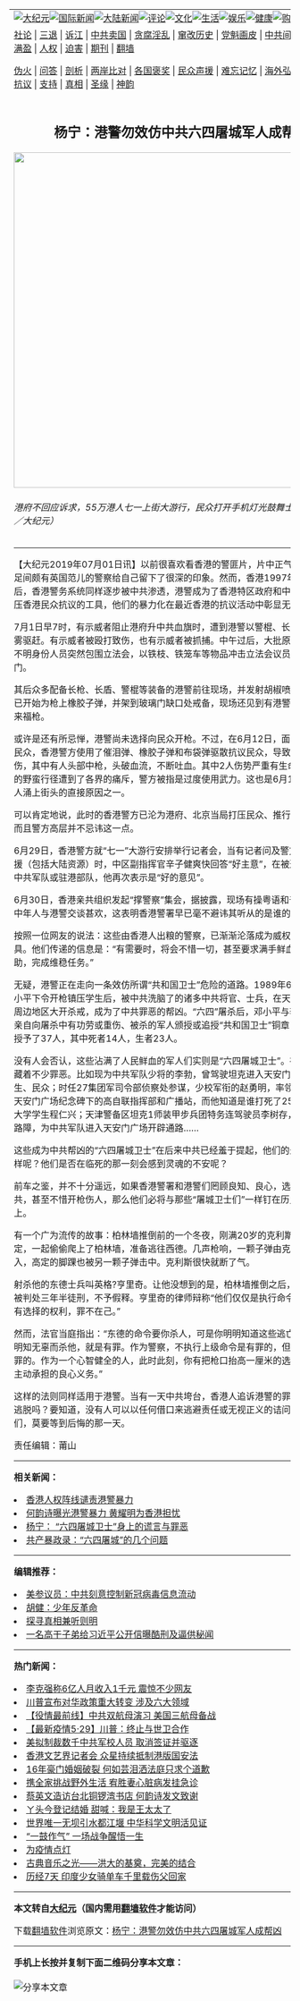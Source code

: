 <a name="1" id="1" target="_blank"></a><span id="1"></span>
<table align=center border="0"><tr><td colspan="2" VALIGN=TOP><a href="https://github.com/attcqb2944/djy/blob/master/gb/nsc413.md#1"><img src="https://raw.githubusercontent.com/attcqb2944/www/master/t/djy/1.jpg" title="大纪元"></a><a href="https://github.com/attcqb2944/djy/blob/master/gb/n24hr.md#1"><img src="https://raw.githubusercontent.com/attcqb2944/www/master/t/djy/3.jpg" title="国际新闻"></a><a href="https://github.com/attcqb2944/djy/blob/master/gb/nsc413.md#1"><img src="https://raw.githubusercontent.com/attcqb2944/www/master/t/djy/4.jpg" title="大陆新闻"></a><a href="https://github.com/attcqb2944/djy/blob/master/gb/news392.md#1"><img src="https://raw.githubusercontent.com/attcqb2944/www/master/t/djy/5.jpg" title="评论"></a><a href="https://github.com/attcqb2944/djy/blob/master/gb/news2007.md#1"><img src="https://raw.githubusercontent.com/attcqb2944/www/master/t/djy/6.jpg" title="文化"></a><a href="https://github.com/attcqb2944/djy/blob/master/gb/news2008.md#1"><img src="https://raw.githubusercontent.com/attcqb2944/www/master/t/djy/7.jpg" title="生活"></a><a href="https://github.com/attcqb2944/djy/blob/master/gb/ncyule.md#1"><img src="https://raw.githubusercontent.com/attcqb2944/www/master/t/djy/8.jpg" title="娱乐"></a><a href="https://github.com/attcqb2944/djy/blob/master/gb/nsc1002.md#1"><img src="https://raw.githubusercontent.com/attcqb2944/www/master/t/djy/9.jpg" title="健康"><a href="https://www.youlucky.com"><img src="https://raw.githubusercontent.com/attcqb2944/www/master/t/djy/10.jpg" title="购物"></a><a href="https://donate.epochtimes.com/?utm_medium=epochtimes&utm_source=referral&utm_campaign=donate_button_djyarticleheader"><img src="https://raw.githubusercontent.com/attcqb2944/www/master/t/djy/12.jpg" title="捐款"></a></td></tr>
<tr><td colspan="2" VALIGN=TOP><a target="_blank" href="https://github.com/attcqb2944/djy/blob/master/gb/9p.md#1">社论</a> | <a target="_blank" href="https://github.com/attcqb2944/djy/blob/master/gb/nf5657.md#1">三退</a> | <a target="_blank" href="https://github.com/attcqb2944/djy/blob/master/gb/nf6124.md#1">诉江</a> | <a target="_blank" href="https://github.com/attcqb2944/djy/blob/master/gb/nf1176117.md#1">中共卖国</a> | <a target="_blank" href="https://github.com/attcqb2944/djy/blob/master/gb/nf5773.md#1">贪腐淫乱</a> | <a target="_blank" href="https://github.com/attcqb2944/djy/blob/master/gb/nf1176115.md#1">窜改历史</a> | <a target="_blank" href="https://github.com/attcqb2944/djy/blob/master/gb/nf1176107.md#1">党魁画皮</a> | <a target="_blank" href="https://github.com/attcqb2944/djy/blob/master/gb/nf1320400.md#1">中共间谍</a> | <a target="_blank" href="https://github.com/attcqb2944/djy/blob/master/gb/nf1176114.md#1">破坏传统</a> | <a target="_blank" href="https://github.com/attcqb2944/ntdtv/blob/master/gb/prog447_1.md#1">恶贯满盈</a> | <a target="_blank" href="https://github.com/attcqb2944/djy/blob/master/gb/ncid278.md#1">人权</a> | <a target="_blank" href="https://github.com/attcqb2944/djy/blob/master/gb/nf1176111.md#1">迫害</a> | <a target="_blank" href="https://gitlab.com/szzdlab/mh-qikan/blob/master/README.md#1">期刊</a> | <a target="_blank" href="https://github.com/attcqb2944/www/blob/master/README.md?zsrh#8">翻墙</a></p><p><a target="_blank" href="https://github.com/attcqb2944/djy/blob/master/gb/nf5562.md#1">伪火</a> | <a target="_blank" href="https://github.com/attcqb2944/djy/blob/master/gb/nf4378.md#1">问答</a> | <a target="_blank" href="https://github.com/attcqb2944/djy/blob/master/gb/nf5792.md#1">剖析</a> | <a target="_blank" href="https://github.com/attcqb2944/djy/blob/master/gb/nf5735.md#1">两岸比对</a> | <a target="_blank" href="https://github.com/attcqb2944/djy/blob/master/gb/nf6119.md#1">各国褒奖</a> | <a target="_blank" href="https://github.com/attcqb2944/djy/blob/master/gb/nf6120.md#1">民众声援</a> | <a target="_blank" href="https://github.com/attcqb2944/djy/blob/master/gb/nf1188594.md#1">难忘记忆</a> | <a target="_blank" href="https://github.com/attcqb2944/djy/blob/master/gb/nf3180.md#1">海外弘传</a> | <a target="_blank" href="https://github.com/attcqb2944/djy/blob/master/gb/nf5410.md#1">万人上访</a> | <a target="_blank" href="https://github.com/attcqb2944/ntdtv/blob/master/gb/prog1530_1.md#1">和平抗议</a> | <a target="_blank" href="https://github.com/attcqb2944/djy/blob/master/gb/nf4386.md#1">支持</a> | <a target="_blank" href="https://github.com/attcqb2944/djy/blob/master/gb/nf4389.md#1">真相</a> | <a target="_blank" href="https://github.com/attcqb2944/djy/blob/master/gb/nf5790.md#1">圣缘</a> | <a target="_blank" href="https://github.com/attcqb2944/djy/blob/master/gb/nf4786.md#1">神韵</a></td></tr>
<tr><td VALIGN=TOP width="626"><h2 align=center>杨宁：港警勿效仿中共六四屠城军人成帮凶</h2>
<img width="600" src="https://i.epochtimes.com/assets/uploads/2019/07/6b78b9e9-ee80-41ac-a7c5-06348cc0a5e1-600x400-1.jpg" />
<h6>港府不回应诉求，55万港人七一上街大游行，民众打开手机灯光鼓舞士气。（宋碧龙／大纪元）
</h6>
<hr>
	<p>【大纪元2019年07月01日讯】以前很喜欢看香港的警匪片，片中正气凛然、举手投足间颇有英国范儿的警察给自己留下了很深的印象。然而，香港1997年主权移交后，香港警务系统同样逐步被中共渗透，港警成为了香港特区政府和中共中央政府打压香港民众抗议的工具，他们的暴力化在最近香港的抗议活动中彰显无遗。</p>
<p>7月1日早7时，有示威者阻止港府升中共血旗时，遭到港警以警棍、长盾牌及胡椒喷雾驱赶。有示威者被殴打致伤，也有示威者被抓捕。中午过后，大批原本支持警方的不明身份人员突然包围立法会，以铁枝、铁笼车等物品冲击立法会议员入口玻璃幕门。</p>
<p>其后众多配备长枪、长盾、警棍等装备的港警前往现场，并发射胡椒喷雾，亦有港警已开始为枪上橡胶子弹，并架到玻璃门缺口处戒备，现场还见到有港警已配备AR-15来福枪。</p>
<p>或许是还有所忌惮，港警尚未选择向民众开枪。不过，在6月12日，面对抗议的香港民众，<ahref="https://github.com/attcqb2944/djy/blob/master/gb/tag/%E9%A6%99%E6%B8%AF%E8%AD%A6%E6%96%B9.md#1">香港警方</a>使用了催泪弹、橡胶子弹和布袋弹驱散抗议民众，导致至少79人受伤，其中有人头部中枪，头破血流，不断吐血。其中2人伤势严重有生命危险。警方的野蛮行径遭到了各界的痛斥，警方被指是过度使用武力。这也是6月16日二百万港人涌上街头的直接原因之一。</p>
<p>可以肯定地说，此时的<ahref="https://github.com/attcqb2944/djy/blob/master/gb/tag/%E9%A6%99%E6%B8%AF%E8%AD%A6%E6%96%B9.md#1">香港警方</a>已沦为港府、北京当局打压民众、推行维稳的工具，而且警方高层并不忌讳这一点。</p>
<p>6月29日，香港警方就“七一”大游行安排举行记者会，当有记者问及警方有否借用外援（包括大陆资源）时，中区副指挥官辛子健爽快回答“好主意”，在被追问是否包括中共军队或驻港部队，他再次表示是“好的意见”。</p>
<p>6月30日，香港亲共组织发起“撑警察”集会，据披露，现场有操粤语和普通话口音的中年人与港警交谈甚欢，这表明香港警署早已毫不避讳其听从的是谁的命令。</p>
<p>按照一位网友的说法：这些由香港人出粮的警察，已渐渐沦落成为威权政府的维稳工具。他们传递的信息是：“有需要时，将会不惜一切，甚至要求满手鲜血的解放军协助，完成维稳任务。”</p>
<p>无疑，港警正在走向一条效仿所谓“共和国卫士”危险的道路。1989年6月4日，在邓小平下令开枪镇压学生后，被中共洗脑了的诸多中共将官、士兵，在天安门广场以及周边地区大开杀戒，成为了中共罪恶的帮凶。“六四”屠杀后，邓小平与李鹏、江泽民亲自向屠杀中有功劳或重伤、被杀的军人颁授或追授“共和国卫士”铜章，先后五批共授予了37人，其中死者14人，生者23人。</p>
<p>没有人会否认，这些沾满了人民鲜血的军人们实则是“六四屠城卫士”。在他们身上隐藏着不少罪恶。比如现为中共军队少将的李勃，曾驾驶坦克进入天安门广场碾压学生、民众；时任27集团军司令部侦察处参谋，少校军衔的赵勇明，率领特遣分队捣毁天安门广场纪念碑下的高自联指挥部和广播站，而他知道是谁打死了25岁的中国人民大学学生程仁兴；天津警备区坦克1师装甲步兵团特务连驾驶员李树存，驾车连闯5道路障，为中共军队进入天安门广场开辟通路……</p>
<p>这些成为中共帮凶的“六四屠城卫士”在后来中共已经羞于提起，他们的最终结局会怎样呢？他们是否在临死的那一刻会感到灵魂的不安呢？</p>
<p>前车之鉴，并不十分遥远，如果香港警署和港警们罔顾良知、良心，选择听命于中共，甚至不惜开枪伤人，那么他们必将与那些“屠城卫士们”一样钉在历史的耻辱柱上。</p>
<p>有一个广为流传的故事：柏林墙推倒前的一个冬夜，刚满20岁的克利斯和他的朋友高定，一起偷偷爬上了柏林墙，准备逃往西德。几声枪响，一颗子弹由克利斯的前胸穿入，高定的脚踝也被另一颗子弹击中。克利斯很快就断了气。</p>
<p>射杀他的东德士兵叫英格?亨里奇。让他没想到的是，柏林墙推倒之后，他因杀人罪被判处三年半徒刑，不予假释。亨里奇的律师辩称“他们仅仅是执行命令的人，根本没有选择的权利，罪不在己。”</p>
<p>然而，法官当庭指出：“东德的命令要你杀人，可是你明明知道这些逃亡者是无辜的，明知无辜而杀他，就是有罪。作为警察，不执行上级命令是有罪的，但是打不准是无罪的。作为一个心智健全的人，此时此刻，你有把枪口抬高一厘米的选择，这是你应主动承担的良心义务。”</p>
<p>这样的法则同样适用于港警。当有一天中共垮台，香港人追诉港警的罪责时，他们能逃脱吗？要知道，没有人可以以任何借口来逃避责任或无视正义的诘问。香港的警察们，莫要等到后悔的那一天。</p>
<p>责任编辑：莆山</p>
	
<hr>


<strong>相关新闻：</strong>
<li><a href="https://github.com/attcqb2944/djy/blob/master/gb/14/10/15/n4273132.md#1">香港人权阵线谴责港警暴力</a></li>
<li><a href="https://github.com/attcqb2944/djy/blob/master/gb/14/11/27/n4305810.md#1">何韵诗曝光港警暴力 黄耀明为香港担忧</a></li>
<li><a href="https://github.com/attcqb2944/djy/blob/master/gb/17/6/2/n9219852.md#1">杨宁： “六四屠城卫士”身上的谎言与罪恶</a></li>
<li><a href="https://github.com/attcqb2944/djy/blob/master/gb/19/1/29/n11010920.md#1">共产暴政录：“六四屠城”的几个问题</a></li>
<hr>


<strong>编辑推荐：</strong>
<li><a href="https://github.com/onzhi266/djy/blob/master/gb/20/2/22/n11887949.md#1">美参议员：中共刻意控制新冠病毒信息流动</a></li>
<li><a href="https://github.com/tsiac2612/djy/blob/master/gb/18/8/22/n10656949.md#1" target="_blank">胡健：少年反革命</a></li><li><a href="https://github.com/attcqb2944/djy/blob/master/gb/11/6/17/n3289382.md?dfh#1" target="_blank">探寻真相兼听则明</a></li><li><a href="https://github.com/tsiac2612/djy/blob/master/gb/13/1/28/n3787288.md#1" target="_blank">一名高干子弟给习近平公开信曝酷刑及逼供秘闻</a></li>
<hr>

<strong>热门新闻：</strong>
<li><a href="https://github.com/attcqb2944/djy/blob/master/gb/20/5/28/n12144173.md#1">李克强称6亿人月收入1千元 震惊不少网友</a></li>
<li><a href="https://github.com/attcqb2944/djy/blob/master/gb/20/5/29/n12147002.md#1">川普宣布对华政策重大转变 涉及六大领域</a></li>
<li><a href="https://github.com/attcqb2944/djy/blob/master/gb/20/5/28/n12144826.md#1">【役情最前线】中共双航母演习 美国三航母备战</a></li>
<li><a href="https://github.com/attcqb2944/djy/blob/master/gb/20/5/29/n12145153.md#1">【最新疫情5·29】川普：终止与世卫合作</a></li>
<li><a href="https://github.com/attcqb2944/djy/blob/master/gb/20/5/28/n12143427.md#1">美拟制裁数千中共军校人员 取消签证并驱逐</a></li>
<li><a href="https://github.com/attcqb2944/djy/blob/master/gb/20/5/28/n12144374.md#1">香港文艺界记者会 众星持续抵制港版国安法</a></li>
<li><a href="https://github.com/attcqb2944/djy/blob/master/gb/20/5/28/n12144633.md#1">16年豪门婚姻破裂 何如芸泪洒法庭只求个道歉</a></li>
<li><a href="https://github.com/attcqb2944/djy/blob/master/gb/20/5/27/n12140007.md#1">携全家挑战野外生活 宥胜妻心脏病发挂急诊</a></li>
<li><a href="https://github.com/attcqb2944/djy/blob/master/gb/20/5/29/n12146950.md#1">蔡英文造访台北铜锣湾书店 何韵诗发文致谢</a></li>
<li><a href="https://github.com/attcqb2944/djy/blob/master/gb/20/5/28/n12142732.md#1">ㄚ头今登记结婚 甜喊：我是王太太了</a></li>
<li><a href="https://github.com/attcqb2944/djy/blob/master/gb/20/5/22/n12128808.md#1">世界唯一无坝引水都江堰  中华科学文明活见证</a></li>
<li><a href="https://github.com/attcqb2944/djy/blob/master/gb/20/5/25/n12134403.md#1">“一鼓作气” 一场战争醒悟一生</a></li>
<li><a href="https://github.com/attcqb2944/djy/blob/master/gb/20/5/27/n12139736.md#1">为疫情点灯</a></li>
<li><a href="https://github.com/attcqb2944/djy/blob/master/gb/20/4/10/n12019598.md#1">古典音乐之光——洪大的基奠，完美的结合</a></li>
<li><a href="https://github.com/attcqb2944/djy/blob/master/gb/20/5/28/n12142736.md#1">历经7天 印度少女骑单车千里载伤父回家</a></li>
<hr>

<strong>本文转自<a href="https://www.epochtimes.com">大纪元</a>（国内需用<a href="https://github.com/attcqb2944/www/blob/master/README.md#8">翻墙软件</a>才能访问）</strong><p>下载<a href="https://github.com/attcqb2944/www/blob/master/README.md#8">翻墙软件</a>浏览原文：<a href="https://www.epochtimes.com/gb/19/7/1/n11357904.htm">杨宁：港警勿效仿中共六四屠城军人成帮凶</a></p><hr>

<strong>手机上长按并复制下面二维码分享本文章：</strong><br><br><img src="http://d1p1.ip.zn2.us/v.php?action=qrcode&url=https://github.com/attcqb2944/djy/blob/master/gb/19/7/1/n11357904.md%231" title="分享本文章"></td><td VALIGN=TOP><a href="https://github.com/attcqb2944/djy/blob/master/gb/16/1/21/n4622075.md?dfh#1" target="_blank"><img src="https://raw.githubusercontent.com/attcqb2944/djy/master/gb/300/wei-f1.jpg" title="中共的伪火骗局"  alt="中共的伪火骗局"></a><br><a href="https://github.com/attcqb2944/www/blob/master/README.md?dfh#9" target="_blank"><img src="https://raw.githubusercontent.com/attcqb2944/djy/master/gb/300/yong-h.jpg" title="永恒的见证"  alt="永恒的见证"></a><br><a href="https://github.com/attcqb2944/djy/blob/master/gb/13/9/29/n3974789.md?dfh#1" target="_blank"><img src="https://raw.githubusercontent.com/attcqb2944/djy/master/gb/300/shang-lnz.jpg" title="善良女子被中共投男牢"  alt="善良女子被中共投男牢"></a><br><a href="https://github.com/attcqb2944/djy/blob/master/gb/16/3/16/n4663449.md?dfh#1" target="_blank"><img src="https://raw.githubusercontent.com/attcqb2944/djy/master/gb/300/huo-z3.jpg" title="警卫目击活摘器官"  alt="警卫目击活摘器官"></a><br><a href="https://github.com/attcqb2944/djy/blob/master/gb/16/8/7/n8177641.md?dfh#1" target="_blank"><img src="https://raw.githubusercontent.com/attcqb2944/djy/master/gb/300/huo-z4.jpg" title="证人描述活摘恐怖"  alt="证人描述活摘恐怖"></a><br><a href="https://github.com/attcqb2944/djy/blob/master/gb/10/4/19/n2881569.md?dfh#1" target="_blank"><img src="https://raw.githubusercontent.com/attcqb2944/djy/master/gb/300/huo-z1.jpg" title="揭开活摘器官黑幕"  alt="揭开活摘器官黑幕"></a><br><a href="https://github.com/attcqb2944/djy/blob/master/gb/10/11/7/n3077476.md?dfh#1" target="_blank"><img src="https://raw.githubusercontent.com/attcqb2944/djy/master/gb/300/ma-ks.jpg" title="马克思的成魔之路"  alt="马克思的成魔之路"></a><br><a href="https://github.com/attcqb2944/djy/blob/master/gb/14/6/9/n4173977.md?dfh#1" target="_blank"><img src="https://raw.githubusercontent.com/attcqb2944/djy/master/gb/300/chang-zs.jpg" title="藏字石 蕴天机"  alt="藏字石 蕴天机"></a><br><a href="https://github.com/attcqb2944/djy/blob/master/gb/18/5/10/n10381511.md?dfh#1" target="_blank"><img src="https://raw.githubusercontent.com/attcqb2944/djy/master/gb/300/st1.jpg" title="关注3亿人三退"  alt="关注3亿人三退"></a><br><a href="https://github.com/attcqb2944/djy/blob/master/gb/18/3/21/n10237682.md?dfh#1" target="_blank"><img src="https://raw.githubusercontent.com/attcqb2944/djy/master/gb/300/jie-t.jpg" title="解体中共复兴中华"  alt="解体中共复兴中华"></a><br><a href="https://github.com/attcqb2944/djy/blob/master/gb/9/2/9/n2422991.md?dfh#1" target="_blank"><img src="https://raw.githubusercontent.com/attcqb2944/djy/master/gb/300/gao-zs.jpg" title="中共迫害良心律师"  alt="中共迫害良心律师"></a><br><a href="https://github.com/attcqb2944/djy/blob/master/gb/18/12/9/n10900044.md?dfh#1" target="_blank"><img src="https://raw.githubusercontent.com/attcqb2944/djy/master/gb/300/sj1.jpg" title="303万人举报江泽民"  alt="303万人举报江泽民"></a><br><a href="https://github.com/attcqb2944/djy/blob/master/gb/18/8/28/n10672014.md?dfh#1" target="_blank"><img src="https://raw.githubusercontent.com/attcqb2944/djy/master/gb/300/sj2.jpg" title="这些官员为何起诉江泽民"  alt="这些官员为何起诉江泽民"></a><br><a href="https://github.com/attcqb2944/djy/blob/master/gb/8/12/18/n2367165.md?dfh#1" target="_blank"><img src="https://raw.githubusercontent.com/attcqb2944/djy/master/gb/300/liangan.jpg" title="海峡两岸的强烈对比"  alt="海峡两岸的强烈对比"></a><br><a href="https://github.com/attcqb2944/djy/blob/master/gb/15/12/10/n4593139.md?dfh#1" target="_blank"><img src="https://raw.githubusercontent.com/attcqb2944/djy/master/gb/300/jia-ndzl.jpg" title="加拿大总理的贺信"  alt="加拿大总理的贺信"></a><br><a href="https://github.com/attcqb2944/djy/blob/master/gb/11/6/17/n3289382.md?dfh#1" target="_blank"><img src="https://raw.githubusercontent.com/attcqb2944/djy/master/gb/300/xiao-wd.jpg" title="探寻真相兼听则明"  alt="探寻真相兼听则明"></a><br><a href="https://github.com/attcqb2944/djy/blob/master/gb/18/10/27/n10812623.md?dfh#1" target="_blank"><img src="https://raw.githubusercontent.com/attcqb2944/djy/master/gb/300/yindu.jpg" title="印度媒体报道东方"  alt="印度媒体报道东方"></a><br><a href="https://github.com/attcqb2944/djy/blob/master/gb/18/6/9/n10469652.md?dfh#1" target="_blank"><img src="https://raw.githubusercontent.com/attcqb2944/djy/master/gb/300/xie-j.jpg" title="不一样的海外校园"  alt="不一样的海外校园"></a><br><a href="https://github.com/attcqb2944/djy/blob/master/gb/7/4/5/n1669415.md?dfh#1" target="_blank"><img src="https://raw.githubusercontent.com/attcqb2944/djy/master/gb/300/li-up.jpg" title="从大师到徒弟的传奇"  alt="从大师到徒弟的传奇"></a><br><a href="https://github.com/attcqb2944/djy/blob/master/gb/17/5/26/n9191512.md?dfh#1" target="_blank"><img src="https://raw.githubusercontent.com/attcqb2944/djy/master/gb/300/zfl2.jpg" title="亿万人与东方一本奇书"  alt="亿万人与东方一本奇书"></a><br><a href="https://github.com/attcqb2944/djy/blob/master/gb/13/11/27/n4020290.md?dfh#1" target="_blank"><img src="https://raw.githubusercontent.com/attcqb2944/djy/master/gb/300/zhen-h.jpg" title="大陆见不到的震撼场面"  alt="大陆见不到的震撼场面"></a><br><a href="https://github.com/attcqb2944/djy/blob/master/gb/15/7/17/n4482910.md?dfh#1" target="_blank"><img src="https://raw.githubusercontent.com/attcqb2944/djy/master/gb/300/dalu-sk.jpg" title="人心向善 大陆当初盛况"  alt="人心向善 大陆当初盛况"></a><br><a href="https://github.com/attcqb2944/djy/blob/master/gb/19/1/5/n10955468.md?dfh#1" target="_blank"><img src="https://raw.githubusercontent.com/attcqb2944/djy/master/gb/300/zfl1.jpg" title="追寻真理 这书讲什么"  alt="追寻真理 这书讲什么"></a><br><a href="https://github.com/attcqb2944/www/blob/master/README.md?dfh#1" target="_blank"><img src="https://raw.githubusercontent.com/attcqb2944/djy/master/gb/300/fq1.jpg" title="下载免费翻墙软件"  alt="下载免费翻墙软件"></a><br></td></tr></table>
